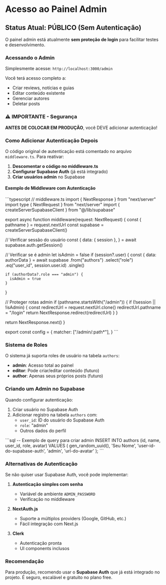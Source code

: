 # Acesso ao Painel Admin

## Status Atual: PÚBLICO (Sem Autenticação)

O painel admin está atualmente **sem proteção de login** para facilitar testes e desenvolvimento.

### Acessando o Admin

Simplesmente acesse: `http://localhost:3000/admin`

Você terá acesso completo a:
- Criar reviews, notícias e guias
- Editar conteúdo existente
- Gerenciar autores
- Deletar posts

### ⚠️ IMPORTANTE - Segurança

**ANTES DE COLOCAR EM PRODUÇÃO**, você DEVE adicionar autenticação!

### Como Adicionar Autenticação Depois

O código original de autenticação está comentado no arquivo `middleware.ts`. Para reativar:

1. **Descomentar o código no middleware.ts**
2. **Configurar Supabase Auth** (já está integrado)
3. **Criar usuários admin** no Supabase

#### Exemplo de Middleware com Autenticação

\`\`\`typescript
// middleware.ts
import { NextResponse } from "next/server"
import type { NextRequest } from "next/server"
import { createServerSupabaseClient } from "@/lib/supabase"

export async function middleware(request: NextRequest) {
  const { pathname } = request.nextUrl
  const supabase = createServerSupabaseClient()

  // Verificar sessão do usuário
  const {
    data: { session },
  } = await supabase.auth.getSession()

  // Verificar se é admin
  let isAdmin = false
  if (session?.user) {
    const { data: authorData } = await supabase
      .from("authors")
      .select("role")
      .eq("user_id", session.user.id)
      .single()

    if (authorData?.role === "admin") {
      isAdmin = true
    }
  }

  // Proteger rotas admin
  if (pathname.startsWith("/admin")) {
    if (!session || !isAdmin) {
      const redirectUrl = request.nextUrl.clone()
      redirectUrl.pathname = "/login"
      return NextResponse.redirect(redirectUrl)
    }
  }

  return NextResponse.next()
}

export const config = {
  matcher: ["/admin/:path*"],
}
\`\`\`

### Sistema de Roles

O sistema já suporta roles de usuário na tabela `authors`:

- **admin**: Acesso total ao painel
- **editor**: Pode criar/editar conteúdo (futuro)
- **author**: Apenas seus próprios posts (futuro)

### Criando um Admin no Supabase

Quando configurar autenticação:

1. Criar usuário no Supabase Auth
2. Adicionar registro na tabela `authors` com:
   - `user_id`: ID do usuário do Supabase Auth
   - `role`: "admin"
   - Outros dados do perfil

\`\`\`sql
-- Exemplo de query para criar admin
INSERT INTO authors (id, name, user_id, role, avatar)
VALUES (
  gen_random_uuid(),
  'Seu Nome',
  'user-id-do-supabase-auth',
  'admin',
  'url-do-avatar'
);
\`\`\`

### Alternativas de Autenticação

Se não quiser usar Supabase Auth, você pode implementar:

1. **Autenticação simples com senha**
   - Variável de ambiente `ADMIN_PASSWORD`
   - Verificação no middleware

2. **NextAuth.js**
   - Suporte a múltiplos providers (Google, GitHub, etc.)
   - Fácil integração com Next.js

3. **Clerk**
   - Autenticação pronta
   - UI components inclusos

### Recomendação

Para produção, recomendo usar o **Supabase Auth** que já está integrado no projeto. É seguro, escalável e gratuito no plano free.

